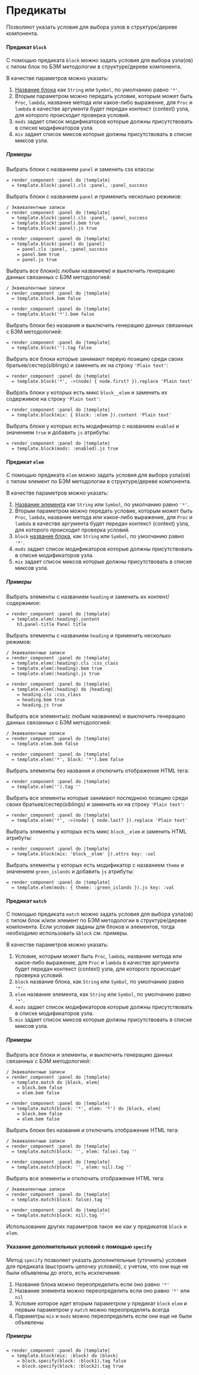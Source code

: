 # Предикаты

Позволяют указать условия для выбора узлов в структуре/дереве компонента.

#### Предикат `block`

С помощью предиката `block` можно задать условия для выбора узла(ов) с типом блок по БЭМ методологии в структуре/дереве компонента.

В качестве параметров можно указать:
1. [Название блока](%D0%A5%D0%B5%D0%BB%D0%BF%D0%B5%D1%80-block_tag.md#%D0%9D%D0%B0%D0%B7%D0%B2%D0%B0%D0%BD%D0%B8%D0%B5-%D1%81%D1%83%D1%89%D0%BD%D0%BE%D1%81%D1%82%D0%B8) как `String` или `Symbol`, по умолчанию равно `'*'`.
1. Вторым параметром можно передать условие, которым может быть `Proc`, `lambda`, название метода или какое-либо выражение, для `Proc` и `lambda` в качестве аргумента будет передан контекст (context) узла, для которого происходит проверка условий.
1. `mods` задает список модификаторов которые должны присутствовать в списке модификаторов узла.
1. `mix` задает список миксов которые должны присутствовать в списке миксов узла.

##### Примеры

Выбрать блоки с названием `panel` и заменить css классы:
```slim
= render_component :panel do |template|
  = template.block(:panel).cls :panel, :panel_success
```

Выбрать блоки с названием `panel` и применить несколько режимов:
```slim
/ Эквивалентные записи
= render_component :panel do |template|
  = template.block(:panel).cls :panel, :panel_success
  = template.block(:panel).bem true
  = template.block(:panel).js true

= render_component :panel do |template|
  = template.block(:panel) do |panel|
    = panel.cls :panel, :panel_success
    = panel.bem true
    = panel.js true
```

Выбрать все блоки(с любым названием) и выключить генерацию данных связанных с БЭМ методологией:
```slim
/ Эквивалентные записи
= render_component :panel do |template|
  = template.block.bem false

= render_component :panel do |template|
  = template.block('*').bem false
```

Выбрать блоки без названия и выключить генерацию данных связанных с БЭМ методологией:
```slim
= render_component :panel do |template|
  = template.block('').tag false
```

Выбрать все блоки которые занимают первую позицию среди своих братьев/сестер(siblings) и заменить их на строку `'Plain text'`:
```slim
= render_component :panel do |template|
  = template.block('*', ->(node) { node.first? }).replace 'Plain text'
```

Выбрать блоки у которых есть микс `block__elem` и заменить их содержимое на строку `'Plain text'`:
```slim
= render_component :panel do |template|
  = template.block(mix: { block: :elem }).content 'Plain text'
```

Выбрать блоки у которых есть модификатор с названием `enabled` и значением `true` и добавить `js` атрибуты:
```slim
= render_component :panel do |template|
  = template.block(mods: :enabled).js true
```

#### Предикат `elem`

С помощью предиката `elem` можно задать условия для выбора узла(ов) с типом элемент по БЭМ методологии в структуре/дереве компонента.

В качестве параметров можно указать:
1. [Название элемента](%D0%A5%D0%B5%D0%BB%D0%BF%D0%B5%D1%80-elem_tag.md#%D0%9D%D0%B0%D0%B7%D0%B2%D0%B0%D0%BD%D0%B8%D0%B5-%D1%81%D1%83%D1%89%D0%BD%D0%BE%D1%81%D1%82%D0%B8) как `String` или `Symbol`, по умолчанию равно `'*'`.
1. Вторым параметром можно передать условие, которым может быть `Proc`, `lambda`, название метода или какое-либо выражение, для `Proc` и `lambda` в качестве аргумента будет передан контекст (context) узла, для которого происходит проверка условий.
1. `block` [название блока](%D0%A5%D0%B5%D0%BB%D0%BF%D0%B5%D1%80-block_tag.md#%D0%9D%D0%B0%D0%B7%D0%B2%D0%B0%D0%BD%D0%B8%D0%B5-%D1%81%D1%83%D1%89%D0%BD%D0%BE%D1%81%D1%82%D0%B8), как `String` или `Symbol`, по умолчанию равно `'*'`.
1. `mods` задает список модификаторов которые должны присутствовать в списке модификаторов узла.
1. `mix` задает список миксов которые должны присутствовать в списке миксов узла.

##### Примеры

Выбрать элементы с названием `heading` и заменить их контент/содержимое:
```slim
= render_component :panel do |template|
  = template.elem(:heading).content
    h3.panel-title Panel title
```

Выбрать элементы с названием `heading` и применить несколько режимов:
```slim
/ Эквивалентные записи
= render_component :panel do |template|
  = template.elem(:heading).cls :css_class
  = template.elem(:heading).bem true
  = template.elem(:heading).js true

= render_component :panel do |template|
  = template.elem(:heading) do |heading|
    = heading.cls :css_class
    = heading.bem true
    = heading.js true
```

Выбрать все элементы(с любым названием) и выключить генерацию данных связанных с БЭМ методологией:
```slim
/ Эквивалентные записи
= render_component :panel do |template|
  = template.elem.bem false

= render_component :panel do |template|
  = template.elem('*', block: '*').bem false
```

Выбрать элементы без названия и отключить отображение HTML тега:
```slim
= render_component :panel do |template|
  = template.elem('').tag ''
```

Выбрать все элементы которые занимают последнюю позицию среди своих братьев/сестер(siblings) и заменить их на строку `'Plain text'`:
```slim
= render_component :panel do |template|
  = template.elem('*', ->(node) { node.last? }).replace 'Plain text'
```

Выбрать элементы у которых есть микс `block__elem` и заменить HTML атрибуты:
```slim
= render_component :panel do |template|
  = template.block(mix: 'block__elem' }).attrs key: :val
```

Выбрать элементы у которых есть модификатор с названием `theme` и значением `green_islands` и добавить `js` атрибуты:
```slim
= render_component :panel do |template|
  = template.elem(mods: { theme: :green_islands }).js key: :val
```

#### Предикат `match`

С помощью предиката `match` можно задать условия для выбора узла(ов) с типом блок и/или элемент по БЭМ методологии в структуре/дереве компонента. Если условия заданы для блоков и элементов, тогда необходимо использовать `&block` см. примеры.

В качестве параметров можно указать:
1. Условие, которым может быть `Proc`, `lambda`, название метода или какое-либо выражение, для `Proc` и `lambda` в качестве аргумента будет передан контекст (context) узла, для которого происходит проверка условий.
1. `block` название блока, как `String` или `Symbol`, по умолчанию равно `'*'`.
1. `elem` название элемента, как `String` или `Symbol`, по умолчанию равно `'*'`.
1. `mods` задает список модификаторов которые должны присутствовать в списке модификаторов узла.
1. `mix` задает список миксов которые должны присутствовать в списке миксов узла.

##### Примеры

Выбрать все блоки и элементы, и выключить генерацию данных связанных с БЭМ методологией:
```slim
/ Эквивалентные записи
= render_component :panel do |template|
  = template.match do |block, elem|
    = block.bem false
    = elem.bem false

= render_component :panel do |template|
  = template.match(block: '*', elem: '*') do |block, elem|
    = block.bem false
    = elem.bem false
```

Выбрать блоки без названия и отключить отображение HTML тега:
```slim
/ Эквивалентные записи
= render_component :panel do |template|
  = template.match(block: '', elem: false).tag ''

= render_component :panel do |template|
  = template.match(block: '', elem: nil).tag ''
```
Выбрать все элементы и отключить отображение HTML тега:
```slim
/ Эквивалентные записи
= render_component :panel do |template|
  = template.match(block: false).tag ''

= render_component :panel do |template|
  = template.match(block: nil).tag ''
```

Использование других параметров такое же как у предикатов `block` и `elem`.

#### Указание дополнительных условий с помощью `specify`

Метод `specify` позволяет указать дополнительные (уточнить) условия для предиката (выстроить цепочку условий), с учетом, что они еще не были объявлены до этого, есть исключения:

1. Название блока можно переопределить если оно равно `'*'`
1. Название элемента можно переопределить если оно равно `'*'` или `nil`
1. Условие которое идет вторым параметром у предикат `block` `elem` и первым параметром у `match` можно переопределять всегда
1. Параметры `mix` и `mods` можно переопределить если они еще не были объявлены

##### Примеры

```slim
= render_component :panel do |template|
  = template.block(mix: :block) do |block|
    = block.specify(block: :block1).tag false
    = block.specify(block: :block2).tag true
```